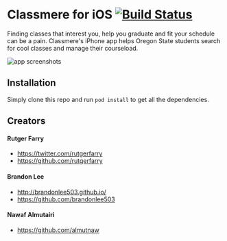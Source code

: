 # Classmere for iOS [![Build Status](https://api.travis-ci.org/classmere/app.svg?branch=mvp)](https://travis-ci.org/classmere/ios)

Finding classes that interest you, help you graduate and fit your schedule can be a pain. Classmere's iPhone app helps Oregon State students search for cool classes and manage their courseload. 

![app screenshots](https://raw.githubusercontent.com/classmere/app/master/screenshots.png)

## Installation

Simply clone this repo and run ```pod install``` to get all the dependencies.

## Creators
#### Rutger Farry
- https://twitter.com/rutgerfarry
- https://github.com/rutgerfarry

#### Brandon Lee
- http://brandonlee503.github.io/
- https://github.com/brandonlee503

#### Nawaf Almutairi
- https://github.com/almutnaw
